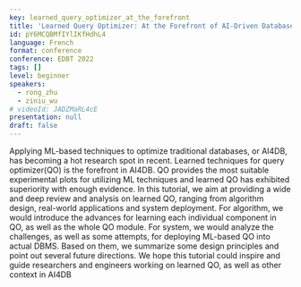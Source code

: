 ```yaml
---
key: learned_query_optimizer_at_the_forefront
title: 'Learned Query Optimizer: At the Forefront of AI-Driven Databases'
id: pY6MCQBMfIYlIKfHdhL4
language: French
format: conference
conference: EDBT 2022
tags: []
level: beginner
speakers:
  - rong_zhu
  - ziniu_wu
# videoId: JADZMaRL4cE
presentation: null
draft: false
---
```

Applying ML-based techniques to optimize traditional databases, or AI4DB, has becoming a hot research spot in recent. Learned techniques for query optimizer(QO) is the forefront in AI4DB. QO provides the most suitable experimental plots for utilizing ML techniques and learned QO has exhibited superiority with enough evidence. In this tutorial, we aim at providing a wide and deep review and analysis on learned QO, ranging from algorithm design, real-world applications and system deployment. For algorithm, we would introduce the advances for learning each individual component in QO, as well as the whole QO module. For system, we would analyze the challenges, as well as some attempts, for deploying ML-based QO into actual DBMS. Based on them, we summarize some design principles and point out several future directions. We hope this tutorial could inspire and guide researchers and engineers working on learned QO, as well as other context in AI4DB